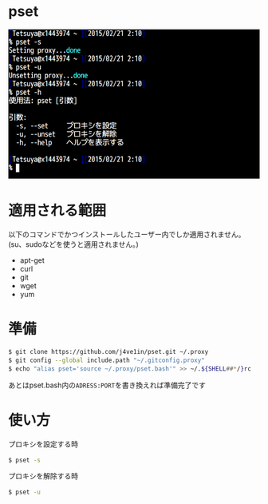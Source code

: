 # pset
![Screenshot](/pset.png "Screenshot")

# 適用される範囲
以下のコマンドでかつインストールしたユーザー内でしか適用されません。(su、sudoなどを使うと適用されません。)
* apt-get
* curl
* git
* wget
* yum

# 準備
```bash
$ git clone https://github.com/j4ve1in/pset.git ~/.proxy
$ git config --global include.path "~/.gitconfig.proxy"
$ echo "alias pset='source ~/.proxy/pset.bash'" >> ~/.${SHELL##*/}rc
```

あとはpset.bash内の`ADRESS:PORT`を書き換えれば準備完了です

# 使い方
プロキシを設定する時
```bash
$ pset -s
```
プロキシを解除する時
```bash
$ pset -u
```
